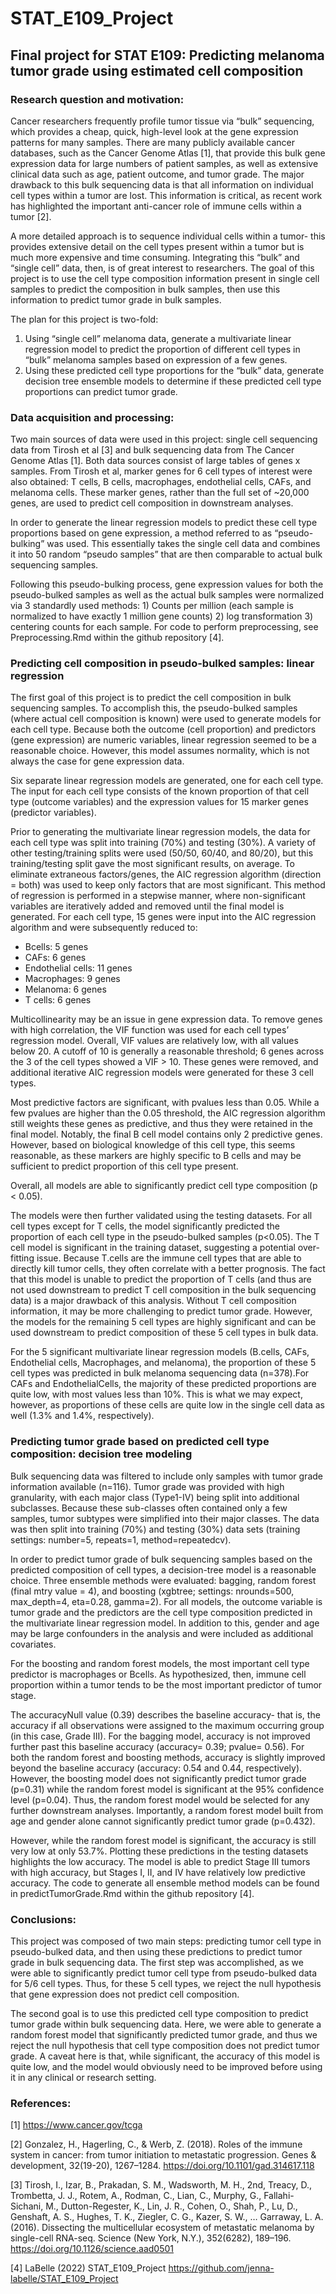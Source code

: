 # STAT_E109_Project
## Final project for STAT E109: Predicting melanoma tumor grade using estimated cell composition

### Research question and motivation:

Cancer researchers frequently profile tumor tissue via “bulk” sequencing, which provides a cheap, quick, high-level look at the gene expression patterns for many samples. There are many publicly available cancer databases, such as the Cancer Genome Atlas [1], that provide this bulk gene expression data for large numbers of patient samples, as well as extensive clinical data such as age, patient outcome, and tumor grade. The major drawback to this bulk sequencing data is that all information on individual cell types within a tumor are lost. This information is critical, as recent work has highlighted the important anti-cancer role of immune cells within a tumor [2].

A more detailed approach is to sequence individual cells within a tumor- this provides extensive detail on the cell types present within a tumor but is much more expensive and time consuming. Integrating this “bulk” and “single cell” data, then, is of great interest to researchers. The goal of this project is to use the cell type composition information present in single cell samples to predict the composition in bulk samples, then use this information to predict tumor grade in bulk samples.

The plan for this project is two-fold: 
1) Using “single cell” melanoma data, generate a multivariate linear regression model to predict the proportion of different cell types in “bulk” melanoma samples based on expression of a few genes. 
2) Using these predicted cell type proportions for the “bulk” data, generate decision tree ensemble models to determine if these predicted cell type proportions can predict tumor grade.


### Data acquisition and processing:

Two main sources of data were used in this project: single cell sequencing data from Tirosh et al [3] and bulk sequencing data from The Cancer Genome Atlas [1]. Both data sources consist of large tables of genes x samples. From Tirosh et al, marker genes for 
6 cell types of interest were also obtained: T cells, B cells, macrophages, endothelial cells, CAFs, and melanoma cells. These marker genes, rather than the full set of ~20,000 genes, are used to predict cell composition in downstream analyses. 

In order to generate the linear regression models to predict these cell type proportions based on gene expression, a method referred to as “pseudo-bulking” was used. This essentially takes the single cell data and combines it into 50 random “pseudo samples” that are then comparable to actual bulk sequencing samples. 

Following this pseudo-bulking process, gene expression values for both the pseudo-bulked samples as well as the actual bulk samples were normalized via 3 standardly used methods: 1) Counts per million (each sample is normalized to have exactly 1 million gene counts) 2) log transformation 3) centering counts for each sample. For code to perform preprocessing, see Preprocessing.Rmd within the github repository [4].


### Predicting cell composition in pseudo-bulked samples: linear regression

The first goal of this project is to predict the cell composition in bulk sequencing samples. To accomplish this, the pseudo-bulked samples (where actual cell composition is known) were used to generate models for each cell type. Because both the outcome (cell proportion) and predictors (gene expression) are numeric variables, linear regression seemed to be a reasonable choice. However, this model assumes normality, which is not always the case for gene expression data. 

Six separate linear regression models are generated, one for each cell type. The input for each cell type consists of the known proportion of that cell type (outcome variables) and the expression values for 15 marker genes (predictor variables). 

Prior to generating the multivariate linear regression models, the data for each cell type was split into training (70%) and testing (30%). A variety of other testing/training splits were used (50/50, 60/40, and 80/20), but this training/testing split gave the most significant results, on average. To eliminate extraneous factors/genes, the AIC regression algorithm (direction = both) was used to keep only factors that are most significant. This method of regression is performed in a stepwise manner, where non-significant variables are iteratively added and removed until the final model is generated. For each cell type, 15 genes were input into the AIC regression algorithm and were subsequently reduced to:

  *	Bcells: 5 genes 
  * CAFs: 6 genes 
  * Endothelial cells: 11 genes 
  * Macrophages: 9 genes
  * Melanoma: 6 genes 
  * T cells: 6 genes

Multicollinearity may be an issue in gene expression data. To remove genes with high correlation, the VIF function was used for each cell types’ regression model. Overall, VIF values are relatively low, with all values below 20. A cutoff of 10 is generally a reasonable threshold; 6 genes across the 3 of the cell types showed a VIF > 10. These genes were removed, and additional iterative AIC regression models were generated for these 3 cell types. 

Most predictive factors are significant, with pvalues less than 0.05. While a few pvalues are higher than the 0.05 threshold, the AIC regression algorithm still weights these genes as predictive, and thus they were retained in the final model. Notably, the final B cell model contains only 2 predictive genes. However, based on biological knowledge of this cell type, this seems reasonable, as these markers are highly specific to B cells and may be sufficient to predict proportion of this cell type present.

Overall, all models are able to significantly predict cell type composition (p < 0.05). 

The models were then further validated using the testing datasets. For all cell types except for T cells, the model significantly predicted the proportion of each cell type in the pseudo-bulked samples (p<0.05). The T cell model is significant in the training dataset, suggesting a potential over-fitting issue. Because T.cells are the immune cell types that are able to directly kill tumor cells, they often correlate with a better prognosis. The fact that this model is unable to predict the proportion of T cells (and thus are not used downstream to predict T cell composition in the bulk sequencing data) is a major drawback of this analysis. Without T cell composition information, it may be more challenging to predict tumor grade. However, the models for the remaining 5 cell types are highly significant and can be used downstream to predict composition of these 5 cell types in bulk data.

For the 5 significant multivariate linear regression models (B.cells, CAFs, Endothelial cells, Macrophages, and melanoma), the proportion of these 5 cell types was predicted in bulk melanoma sequencing data (n=378).For CAFs and EndothelialCells, the majority of these predicted proportions are quite low, with most values less than 10%. This is what we may expect, however, as proportions of these cells are quite low in the single cell data as well (1.3% and 1.4%, respectively). 

### Predicting tumor grade based on predicted cell type composition: decision tree modeling

Bulk sequencing data was filtered to include only samples with tumor grade information available (n=116). Tumor grade was provided with high granularity, with each major class (Type1-IV) being split into additional subclasses. Because these sub-classes often contained only a few samples, tumor subtypes were simplified into their major classes. The data was then split into training (70%) and testing (30%) data sets (training settings: number=5, repeats=1, method=repeatedcv).

In order to predict tumor grade of bulk sequencing samples based on the predicted composition of cell types, a decision-tree model is a reasonable choice. Three ensemble methods were evaluated: bagging, random forest (final mtry value = 4), and boosting (xgbtree; settings: nrounds=500, max_depth=4, eta=0.28, gamma=2). For all models, the outcome variable is tumor grade and the predictors are the cell type composition predicted in the multivariate linear regression model. In addition to this, gender and age may be large confounders in the analysis and were included as additional covariates.  

For the boosting and random forest models, the most important cell type predictor is macrophages or Bcells. As hypothesized, then, immune cell proportion within a tumor tends to be the most important predictor of tumor stage.


The accuracyNull value (0.39) describes the baseline accuracy- that is, the accuracy if all observations were assigned to the maximum occurring group (in this case, Grade III). For the bagging model, accuracy is not improved further past this baseline accuracy (accuracy= 0.39; pvalue= 0.56). For both the random forest and boosting methods, accuracy is slightly improved beyond the baseline accuracy (accuracy: 0.54 and 0.44, respectively). However, the boosting model does not significantly predict tumor grade (p=0.31) while the random forest model is significant at the 95% confidence level (p=0.04). Thus, the random forest model would be selected for any further downstream analyses. Importantly, a random forest model built from age and gender alone cannot significantly predict tumor grade (p=0.432). 

However, while the random forest model is significant, the accuracy is still very low at only 53.7%. Plotting these predictions in the testing datasets highlights the low accuracy. The model is able to predict Stage III tumors with high accuracy, but Stages I, II, and IV have relatively low predictive accuracy. The code to generate all ensemble method models can be found in predictTumorGrade.Rmd within the github repository [4].


### Conclusions:

This project was composed of two main steps: predicting tumor cell type in pseudo-bulked data, and then using these predictions to predict tumor grade in bulk sequencing data. The first step was accomplished, as we were able to significantly predict tumor cell type from pseudo-bulked data for 5/6 cell types. Thus, for these 5 cell types, we reject the null hypothesis that gene expression does not predict cell composition. 

The second goal is to use this predicted cell type composition to predict tumor grade within bulk sequencing data. Here, we were able to generate a random forest model that significantly predicted tumor grade, and thus we reject the null hypothesis that cell type composition does not predict tumor grade. A caveat here is that, while significant, the accuracy of this model is quite low, and the model would obviously need to be improved before using it in any clinical or research setting.


### References:

[1] https://www.cancer.gov/tcga

[2] Gonzalez, H., Hagerling, C., & Werb, Z. (2018). Roles of the immune system in cancer: from tumor initiation to metastatic progression. Genes & development, 32(19-20), 1267–1284. https://doi.org/10.1101/gad.314617.118

[3] Tirosh, I., Izar, B., Prakadan, S. M., Wadsworth, M. H., 2nd, Treacy, D., Trombetta, J. J., Rotem, A., Rodman, C., Lian, C., Murphy, G., Fallahi-Sichani, M., Dutton-Regester, K., Lin, J. R., Cohen, O., Shah, P., Lu, D., Genshaft, A. S., Hughes, T. K., Ziegler, C. G., Kazer, S. W., … Garraway, L. A. (2016). Dissecting the multicellular ecosystem of metastatic melanoma by single-cell RNA-seq. Science (New York, N.Y.), 352(6282), 189–196. https://doi.org/10.1126/science.aad0501

[4] LaBelle (2022) STAT_E109_Project https://github.com/jenna-labelle/STAT_E109_Project


